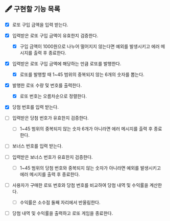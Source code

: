 ## 🖋 구현할 기능 목록
- [X] 로또 구입 금액을 입력 받는다.

- [X] 입력받은 로또 구입 금액이 유효한지 검증한다.
    - [X] 구입 금액이 1000원으로 나누어 떨어지지 않는다면 예외를 발생시키고 에러 메시지를 출력 후 종료한다.   

- [X] 입력받은 로또 구입 금액에 해당하는 만큼 로또를 발행한다.
    - [X] 로또를 발행할 때 1~45 범위의 중복되지 않는 6개의 숫자를 뽑는다.

- [X] 발행한 로또 수량 및 번호를 출력한다.
    - [X] 로또 번호는 오름차순으로 정렬한다.

- [X] 당첨 번호를 입력 받는다.

- [ ] 입력받은 당첨 번호가 유효한지 검증한다.
    - [ ] 1~45 범위의 중복되지 않는 숫자 6개가 아니라면 에러 메시지를 출력 후 종료한다.

- [ ] 보너스 번호를 입력 받는다.

- [ ] 입력받은 보너스 번호가 유효한지 검증한다.
    - [ ] 1~45 범위의 당첨 번호와 중복되지 않는 숫자가 아니라면 예외를 발생시키고 에러 메시지를 출력 후 종료한다.

- [ ] 사용자가 구매한 로또 번호와 당첨 번호를 비교하여 당첨 내역 및 수익률을 계산한다.
    - [ ] 수익률은 소수점 둘째 자리에서 반올림한다.

- [ ] 당첨 내역 및 수익률을 출력하고 로또 게임을 종료한다. 

